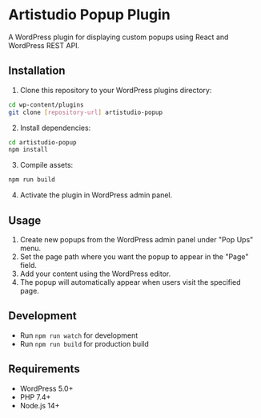 # Artistudio Popup Plugin

A WordPress plugin for displaying custom popups using React and WordPress REST API.

## Installation

1. Clone this repository to your WordPress plugins directory:
```bash
cd wp-content/plugins
git clone [repository-url] artistudio-popup
```

2. Install dependencies:
```bash
cd artistudio-popup
npm install
```

3. Compile assets:
```bash
npm run build
```

4. Activate the plugin in WordPress admin panel.

## Usage

1. Create new popups from the WordPress admin panel under "Pop Ups" menu.
2. Set the page path where you want the popup to appear in the "Page" field.
3. Add your content using the WordPress editor.
4. The popup will automatically appear when users visit the specified page.

## Development

- Run `npm run watch` for development
- Run `npm run build` for production build

## Requirements

- WordPress 5.0+
- PHP 7.4+
- Node.js 14+